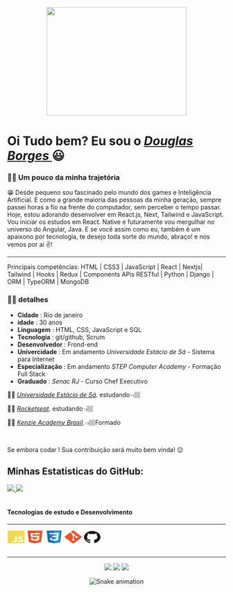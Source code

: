 <div align="center">
<img src="https://user-images.githubusercontent.com/86388680/161141029-3316ed66-dacd-45da-9893-34f20d93147b.gif" height="250px "
     width="80%px" />
</div
<div>
    <h1 align="left">Oi Tudo bem? Eu sou o <a href="https://www.linkedin.com/in/douglas-s-borges-475379115/"><i>Douglas Borges </i></a> 😃️</h1>
    <h3>👋🏽 Um pouco da minha trajetória</h3>😁
    Desde pequeno sou fascinado pelo mundo dos games e Inteligência Artificial. E como a grande maioria das pessoas da minha geração, sempre passei horas a fio na  frente do computador, sem perceber o tempo passar. <br>
    Hoje, estou adorando desenvolver em React.js, Next, Tailwind e JavaScript. Vou iniciar os estudos em React. Native e futuramente vou mergulhar no universo do Angular, Java.
   E se você assim como eu, também é um apaixono por tecnologia, te desejo toda sorte do mundo, abraço! e nos vemos por ai ✌!
     <hr>
    <p>Principais competências: HTML | CSS3 | JavaScript | React | Nextjs| Tailwind | Hooks | Redux | Components APis RESTful | Python | Django | ORM | TypeORM | MongoDB </p>
    <h3>🧑🏽 detalhes</h3>
    <ul>
        <li><strong>Cidade</strong> : Rio de janeiro </li>
        <li><strong>idade</strong> : 30 anos</li>
        <li><strong>Linguagem</strong> : HTML, CSS, JavaScript e SQL </li>
        <li><strong>Tecnologia</strong> : git/github, Scrum</li>
        <li><strong>Desenvolvedor</strong> : Frond-end </li>
        <li><strong>Univercidade</strong> : Em andamento <i>Universidade Estácio de Sá</i> - Sistema para Internet  </li>
         <li><strong>Especialização</strong> : Em andamento <i>  STEP Computer Academy</i> - Formação Full Stack  </li>
        <li><strong>Graduado</strong> :<i>  Senac RJ</i> - Curso Chef Executivo  </li>
    </ul> <strong> </strong>
    <p align="left">👨‍🎓 <a href="https://estacio.br/"><i>Universidade Estácio de Sá</i></a><span>. estudando👈🏽️</span></p>
        <p align="left">👨‍🎓 <a href="https://www.rocketseat.com.br/"><i>Rocketseat</i></a><span>. estudando👈🏽️</span></p>
     <p align="left">👨‍🎓 <a href="https://kenzie.com.br/"><i>Kenzie Academy Brasil</i></a><span>.👈🏽️Formado </span></p>
      
   <br>
    <p align="left">Se embora codar ! Sua contribuição será muito bem vinda! 😉️</p>
    
  <h2>Minhas Estatisticas do GitHub: </h2>
  <div align="left">
    <a href="https://github.com/DouglasB834">
      <img height="150em" src="https://github-readme-stats.vercel.app/api?username=DouglasB834&theme=dracula"/>
      <img height="150em" src="https://github-readme-stats.vercel.app/api/top-langs/?username=DouglasB834&theme=dracula&hide_border=false&&layout=compact"/>
    </a>
  </div>
  
  <div align="left" valign="top"><br>
    <h4>Tecnologias de estudo e Desenvolvimento</h4>
     <hr>
    <img align="center" alt="Js" height="30" width="40" src="https://raw.githubusercontent.com/devicons/devicon/master/icons/javascript/javascript-plain.svg">
    <img align="center" alt="HTML" height="30" width="40" src="https://raw.githubusercontent.com/devicons/devicon/master/icons/html5/html5-original.svg">
    <img align="center" alt="CSS" height="30" width="40" src="https://raw.githubusercontent.com/devicons/devicon/master/icons/css3/css3-original.svg">
    <img align="center" alt="git" height="30" width="40" src="https://raw.githubusercontent.com/devicons/devicon/master/icons/git/git-original.svg">
    <img align="center" alt="github" height="30" width="40" src="https://raw.githubusercontent.com/devicons/devicon/master/icons/github/github-original.svg">
  </div><br>
  <hr>
  <div align="center">
  <a href="https://www.instagram.com/d0uglas_borges/" target="_blank"><img src="https://img.shields.io/badge/-Instagram-%23E4405F?style=for-the-badge&logo=instagram&logoColor=white" target="_blank"></a>
  <a href="https://www.linkedin.com/in/douglas-s-borges-475379115/" target="_blank"><img src="https://img.shields.io/badge/-LinkedIn-%230077B5?style=for-the-badge&logo=linkedin&logoColor=white" target="_blank"></a> 
  <a href="mailto:douglasb834@gmail.com"><img src="https://img.shields.io/badge/-Gmail-%23333?style=for-the-badge&logo=gmail&logoColor=white" target="_blank"></a>
</div>
  
  <div align="center">
  
  ![Snake animation](https://github.com/danielbped/danielbped/blob/output/github-contribution-grid-snake.svg)
 
</div>
